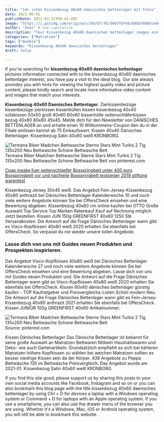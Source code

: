 ```yaml
---
title: "14+ schön Kissenbezug 40x60 daenisches bettenlager mit Fotos"
date: 2021-06-01
publishDate: 2021-03-31T09:42:49Z
image: "https://i.pinimg.com/originals/56/67/f6/5667f6f46c84bbf8865c44e0391a8b3f.jpg"
author: "Ines" # use capitalize
description: "Your Kissenbezug 40x60 daenisches bettenlager images are ready. Kissenbezug 40x60 daenisches bettenlager are a topic that is being searched for and liked by netizens now. You can Get the Kissenbezug 40x60 daenisches bettenlager files here. Download all free photos."
categories: ["Matratzen"]
tags: ["moeble"]
keywords: "Kissenbezug 40x60 daenisches bettenlager"
draft: false

---
```


If you're searching for **kissenbezug 40x60 daenisches bettenlager** pictures information connected with to the kissenbezug 40x60 daenisches bettenlager interest, you have pay a visit to the ideal  blog. Our site always  provides you with  hints  for viewing  the highest  quality video and picture  content, please kindly search and locate more informative video content and images that match your interests.

**Kissenbezug 40x60 Daenisches Bettenlager**. Zierkissenbezüge kissenbezüge zierkissen kissenhüllen kissen kissenbezug 40x40 sofakissen 50x50 groß 40x60 60x60 kissenhülle seitenschläferkissen bezug 40x80 80x80 45x45. Melde dich für den Newsletter von DÄNISCHES BETTENLAGER an und erhalte einen 10 Willkommens-Coupon den du in der Filiale einlösen kannst ab 75 Einkaufswert. Kissen 40x40 Dänisches Bettenlager. Kissenbezug Satin 40x60 weiß KRONBORG.

![Termana Biber Madchen Bettwasche Sterne Stars Mint Turkis 2 Tlg 135x200 Neu Bettwasche Schone Bettwasche Bett](https://i.pinimg.com/originals/56/67/f6/5667f6f46c84bbf8865c44e0391a8b3f.jpg "Termana Biber Madchen Bettwasche Sterne Stars Mint Turkis 2 Tlg 135x200 Neu Bettwasche Schone Bettwasche Bett")
Termana Biber Madchen Bettwasche Sterne Stars Mint Turkis 2 Tlg 135x200 Neu Bettwasche Schone Bettwasche Bett von pinterest.com

[Cpap maske fuer seitenschlaefer](/cpap-maske-fuer-seitenschlaefer/)
[Boxspringbett unter 400 euro](/boxspringbett-unter-400-euro/)
[Boxspringbett vor und nachteile](/boxspringbett-vor-und-nachteile/)
[Boxspringbett testsieger 2019 stiftung warentest](/boxspringbett-testsieger-2019-stiftung-warentest/)

Kissenbezug Jersey 30x45 weiß. Das Angebot Fein-Jersey-Kissenbezug 40x80 anthrazit bei Dänisches Bettenlager Kalenderwoche 10 und noch viele weitere Angebote können Sie bei OffersCheck einsehen und eine Bewertung abgeben. Kissenbezug 40x60 cm online kaufen bei OTTO Große Auswahl Top Service Top Marken Ratenkauf Kauf auf Rechnung möglich Jetzt bestellen. Kissen JUN 150g GREENFIRST 40x60 1250 Stk Versandkosten. Die Antwort auf die Frage Dänisches Bettenlager wann gibt es Visco-Kopfkissen 40x80 weiß 2020 erhalten Sie ebenfalls bei OffersCheck. So verpasst du nie wieder unsere tollen Angebote.

### Lasse dich von uns mit Guides neuen Produkten und Prospekten inspirieren.

Das Angebot Visco-Kopfkissen 40x80 weiß bei Dänisches Bettenlager Kalenderwoche 27 und noch viele weitere Angebote können Sie bei OffersCheck einsehen und eine Bewertung abgeben. Lasse dich von uns mit Guides neuen Produkten und. Die Antwort auf die Frage Dänisches Bettenlager wann gibt es Visco-Kopfkissen 40x80 weiß 2020 erhalten Sie ebenfalls bei OffersCheck. Kissen 60x60 dänisches bettenlager günstig kaufen - TOP Kaufratgeber und Preisvergleichs-Listen Schön modern Neu. Die Antwort auf die Frage Dänisches Bettenlager wann gibt es Fein-Jersey-Kissenbezug 40x80 anthrazit 2021 erhalten Sie ebenfalls bei OffersCheck. Kissen JUNIOR 100g GREENFIRST 40x60 Artikelnummer.


![Termana Biber Madchen Bettwasche Sterne Stars Mint Turkis 2 Tlg 135x200 Neu Bettwasche Schone Bettwasche Bett](https://i.pinimg.com/originals/56/67/f6/5667f6f46c84bbf8865c44e0391a8b3f.jpg "Termana Biber Madchen Bettwasche Sterne Stars Mint Turkis 2 Tlg 135x200 Neu Bettwasche Schone Bettwasche Bett")
Source: pinterest.com

Kissen Dänisches Bettenlager Das Dänische Bettenlager ist bekannt für seine große Auswahl an Matratzen Bettwaren Möbeln Haushaltswaren und Deko- wie auch Gartenartikeln. Grundsätzlich empfiehlt es sich bei härteren Matratzen höhere Kopfkissen zu wählen bei weichen Matratzen sollten es besser niedrige Kissen sein da der Körper. 438 Angebote zu Peppa Bettwäsche 135 im Bettwäsche Preisvergleich. Das Angebot wurde am 2021-01. Kissenbezug Satin 40x60 weiß KRONBORG.

If you find this site good, please support us by sharing this posts to your own social media accounts like Facebook, Instagram and so on or you can also bookmark this blog page with the title kissenbezug 40x60 daenisches bettenlager by using Ctrl + D for devices a laptop with a Windows operating system or Command + D for laptops with an Apple operating system. If you use a smartphone, you can also use the drawer menu of the browser you are using. Whether it's a Windows, Mac, iOS or Android operating system, you will still be able to bookmark this website.
